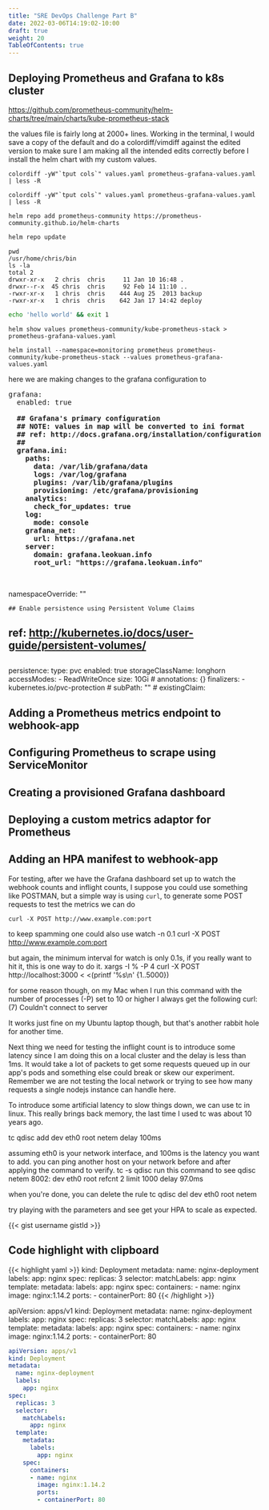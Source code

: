 ```yaml
---
title: "SRE DevOps Challenge Part B"
date: 2022-03-06T14:19:02-10:00
draft: true
weight: 20
TableOfContents: true
---
```


## Deploying Prometheus and Grafana to k8s cluster

https://github.com/prometheus-community/helm-charts/tree/main/charts/kube-prometheus-stack


the values file is fairly long at 2000+ lines. Working in the terminal, I would save a copy of the default and do a colordiff/vimdiff against the edited version to make sure I am making all the intended edits correctly before I install the helm chart with my custom values. 

```console
colordiff -yW"`tput cols`" values.yaml prometheus-grafana-values.yaml | less -R
```
```console
colordiff -yW"`tput cols`" values.yaml prometheus-grafana-values.yaml | less -R
```

```
helm repo add prometheus-community https://prometheus-community.github.io/helm-charts
```
```bash
helm repo update
```

<pre class="command-line"
     data-user="root"
     data-host="localhost"><code class="language-bash">pwd
/usr/home/chris/bin
ls -la
total 2
drwxr-xr-x   2 chris  chris     11 Jan 10 16:48 .
drwxr--r-x  45 chris  chris     92 Feb 14 11:10 ..
-rwxr-xr-x   1 chris  chris    444 Aug 25  2013 backup
-rwxr-xr-x   1 chris  chris    642 Jan 17 14:42 deploy</code></pre>


```bash
echo 'hello world' && exit 1
```

`helm show values prometheus-community/kube-prometheus-stack > prometheus-grafana-values.yaml`


`helm install --namespace=monitoring prometheus prometheus-community/kube-prometheus-stack --values prometheus-grafana-values.yaml`


here we are making changes to the grafana configuration to 
  <pre>
grafana:
  enabled: true
    <b>
  ## Grafana's primary configuration
  ## NOTE: values in map will be converted to ini format
  ## ref: http://docs.grafana.org/installation/configuration/
  ##
  grafana.ini:
    paths:
      data: /var/lib/grafana/data
      logs: /var/log/grafana
      plugins: /var/lib/grafana/plugins
      provisioning: /etc/grafana/provisioning
    analytics:
      check_for_updates: true
    log:
      mode: console
    grafana_net:
      url: https://grafana.net
    server:
      domain: grafana.leokuan.info
      root_url: "https://grafana.leokuan.info"
      </b>
  </pre>
  
  
  namespaceOverride: ""

    ## Enable persistence using Persistent Volume Claims
  ## ref: http://kubernetes.io/docs/user-guide/persistent-volumes/
  ##
  persistence:
    type: pvc
    enabled: true
    storageClassName: longhorn
    accessModes:
      - ReadWriteOnce
    size: 10Gi
    # annotations: {}
    finalizers:
      - kubernetes.io/pvc-protection
    # subPath: ""
    # existingClaim:





## Adding a Prometheus metrics endpoint to webhook-app

## Configuring Prometheus to scrape using ServiceMonitor

## Creating a provisioned Grafana dashboard

## Deploying a custom metrics adaptor for Prometheus

## Adding an HPA manifest to webhook-app


For testing, after we have the Grafana dashboard set up to watch the webhook counts and inflight counts, I suppose you could use something like POSTMAN, but
a simple way is using `curl`, to generate some POST requests to test the metrics we can do

```
curl -X POST http://www.example.com:port 
``` 
to keep spamming one could also use watch -n 0.1 curl -X POST http://www.example.com:port 

but again, the minimum interval for watch is only 0.1s, 
if you really want to hit it, this is one way to do it.
xargs -I % -P 4 curl -X POST http://localhost:3000 < <(printf '%s\n' {1..5000})

for some reason though, on my Mac when I run this command with the number of processes (-P) set to 10 or higher I always get the following
curl: (7) Couldn't connect to server

It works just fine on my Ubuntu laptop though, but that's another rabbit hole for another time.

Next thing we need for testing the inflight count is to introduce some latency since I am doing this on a local cluster and the delay is less than 1ms. It would take a lot of packets to get some requests queued up in our app's pods and something else could break or skew our experiment. Remember we are not testing the local network or trying to see how many requests a single nodejs instance can handle here. 

To introduce some artificial latency to slow things down, we can use tc in linux. This really brings back memory, the last time I used tc was about 10 years ago. 

tc qdisc add dev eth0 root netem delay 100ms

assuming eth0 is your network interface, and 100ms is the latency you want to add.
you can ping another host on your network before and after applying the command to verify.
tc -s qdisc
run this command to see 
 qdisc netem 8002: dev eth0 root refcnt 2 limit 1000 delay 97.0ms

when you're done, you can delete the rule
 tc qdisc del dev eth0 root netem

try playing with the parameters and see get your HPA to scale as expected.


{{< gist username gistId >}}

## Code highlight with clipboard

{{< highlight yaml >}}
kind: Deployment
metadata:
  name: nginx-deployment
  labels:
    app: nginx
spec:
  replicas: 3
  selector:
    matchLabels:
      app: nginx
  template:
    metadata:
      labels:
        app: nginx
    spec:
      containers:
      - name: nginx
        image: nginx:1.14.2
        ports:
        - containerPort: 80
{{< /highlight >}}


apiVersion: apps/v1
kind: Deployment
metadata:
  name: nginx-deployment
  labels:
    app: nginx
spec:
  replicas: 3
  selector:
    matchLabels:
      app: nginx
  template:
    metadata:
      labels:
        app: nginx
    spec:
      containers:
      - name: nginx
        image: nginx:1.14.2
        ports:
        - containerPort: 80




```yaml
apiVersion: apps/v1
kind: Deployment
metadata:
  name: nginx-deployment
  labels:
    app: nginx
spec:
  replicas: 3
  selector:
    matchLabels:
      app: nginx
  template:
    metadata:
      labels:
        app: nginx
    spec:
      containers:
      - name: nginx
        image: nginx:1.14.2
        ports:
        - containerPort: 80
```